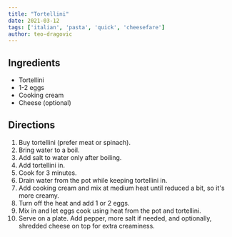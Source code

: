 ```yaml
---
title: "Tortellini"
date: 2021-03-12
tags: ['italian', 'pasta', 'quick', 'cheesefare']
author: teo-dragovic
---
```


## Ingredients

- Tortellini
- 1-2 eggs
- Cooking cream
- Cheese (optional)

## Directions

1. Buy tortellini (prefer meat or spinach).
2. Bring water to a boil.
3. Add salt to water only after boiling.
4. Add tortellini in.
5. Cook for 3 minutes.
6. Drain water from the pot while keeping tortellini in.
7. Add cooking cream and mix at medium heat until reduced a bit, so it's more creamy.
8. Turn off the heat and add 1 or 2 eggs.
9. Mix in and let eggs cook using heat from the pot and tortellini.
10. Serve on a plate. Add pepper, more salt if needed, and optionally, shredded cheese on top for extra creaminess.
